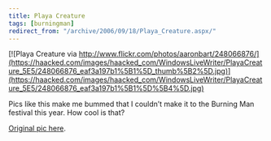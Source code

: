 ```yaml
---
title: Playa Creature
tags: [burningman]
redirect_from: "/archive/2006/09/18/Playa_Creature.aspx/"
---
```


[![Playa Creature via
http://www.flickr.com/photos/aaronbart/248066876/](https://haacked.com/images/haacked_com/WindowsLiveWriter/PlayaCreature_5E5/248066876_eaf3a197b1%5B1%5D_thumb%5B2%5D.jpg)](https://haacked.com/images/haacked_com/WindowsLiveWriter/PlayaCreature_5E5/248066876_eaf3a197b1%5B1%5D%5B4%5D.jpg)

Pics like this make me bummed that I couldn’t make it to the Burning Man
festival this year. How cool is that?

[Original pic
here](http://www.flickr.com/photos/aaronbart/248066876/?#comment72157594292117041).

